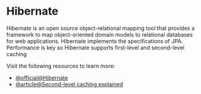 # Hibernate

Hibernate is an open source object-relational mapping tool that provides a framework to map object-oriented domain models to relational databases for web applications. Hibernate implements the specifications of JPA. Performance is key so Hibernate supports first-level and second-level caching

Visit the following resources to learn more:

- [@official@Hibernate](https://hibernate.org/)
- [@article@Second-level caching explained](https://hazelcast.com/glossary/hibernate-second-level-cache/)
